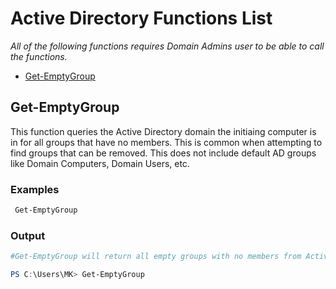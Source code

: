 # Active Directory Functions List
*All of the following functions requires Domain Admins user to be able to call the functions.*
  - [Get-EmptyGroup](#get-emptygroup)


## Get-EmptyGroup

This function queries the Active Directory domain the initiaing computer is in for all groups that have no members.
This is common when attempting to find groups that can be removed.
This does not include default AD groups like Domain Computers, Domain Users, etc.

### Examples
```powershell
 Get-EmptyGroup
```
### Output
```powershell
#Get-EmptyGroup will return all empty groups with no members from Active Directory

PS C:\Users\MK> Get-EmptyGroup

```